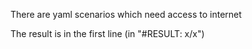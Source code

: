 There are yaml scenarios which need access to internet

The result is in the first line (in "#RESULT: x/x")


